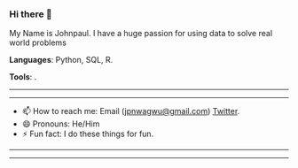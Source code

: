 ### Hi there 👋

My Name is Johnpaul. I have a huge passion for using data to solve real world problems

**Languages**: Python, SQL, R.

**Tools**: .

-------------------------------------------------------------------------

---------------------------------------------------------------------------

- 📫 How to reach me: Email (jpnwagwu@gmail.com) [Twitter](https://twitter.com/jaypee_kay).
- 😄 Pronouns: He/Him
- ⚡ Fun fact: I do these things for fun.

------------------------------------------------------------------------

-----------------------------------------------------------------------


